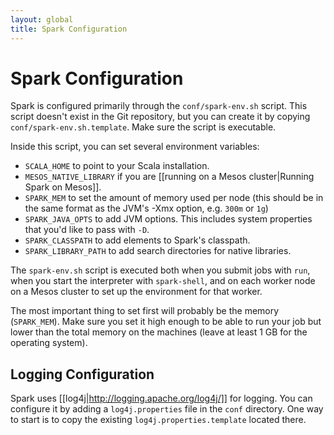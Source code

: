 ```yaml
---
layout: global
title: Spark Configuration
---
```

# Spark Configuration

Spark is configured primarily through the `conf/spark-env.sh` script. This script doesn't exist in the Git repository, but you can create it by copying `conf/spark-env.sh.template`. Make sure the script is executable.

Inside this script, you can set several environment variables:

* `SCALA_HOME` to point to your Scala installation.
* `MESOS_NATIVE_LIBRARY` if you are [[running on a Mesos cluster|Running Spark on Mesos]].
* `SPARK_MEM` to set the amount of memory used per node (this should be in the same format as the JVM's -Xmx option, e.g. `300m` or `1g`)
* `SPARK_JAVA_OPTS` to add JVM options. This includes system properties that you'd like to pass with `-D`.
* `SPARK_CLASSPATH` to add elements to Spark's classpath.
* `SPARK_LIBRARY_PATH` to add search directories for native libraries.

The `spark-env.sh` script is executed both when you submit jobs with `run`, when you start the interpreter with `spark-shell`, and on each worker node on a Mesos cluster to set up the environment for that worker.

The most important thing to set first will probably be the memory (`SPARK_MEM`). Make sure you set it high enough to be able to run your job but lower than the total memory on the machines (leave at least 1 GB for the operating system).

## Logging Configuration

Spark uses [[log4j|http://logging.apache.org/log4j/]] for logging. You can configure it by adding a `log4j.properties` file in the `conf` directory. One way to start is to copy the existing `log4j.properties.template` located there.
